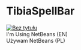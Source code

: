 # TibiaSpellBar
<a href='http://postimg.org/image/5fpyq3hpb/' target='_blank'><img src='http://s3.postimg.org/5fpyq3hpb/Bez_tytu_u.jpg' border='0' alt="Bez tytułu" /></a><br>
I'm Using NetBeans (EN)<br>
Używam NetBeans   (PL)<br>
